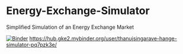 # Energy-Exchange-Simulator
Simplified Simulation of an Energy Exchange Market 


[![Binder](https://mybinder.org/badge_logo.svg)](https://mybinder.org/v2/gh/ThanujSingaravelan/Energy-Exchange-Simulator/master?filepath=Energy_Exchange_Simulator.ipynb)
https://hub.gke2.mybinder.org/user/thanujsingarave-hange-simulator-pq7pzk3e/

